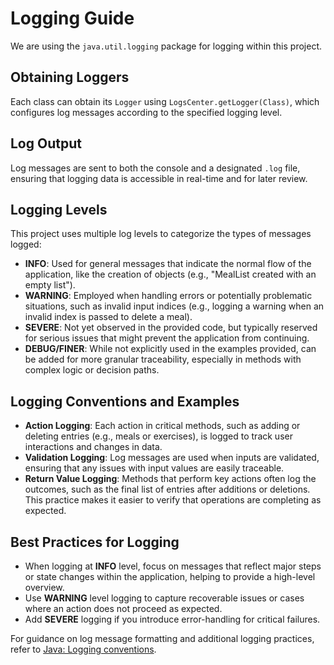 # Logging Guide

We are using the `java.util.logging` package for logging within this project.

## Obtaining Loggers
Each class can obtain its `Logger` using `LogsCenter.getLogger(Class)`, which configures log messages according to the specified logging level.

## Log Output
Log messages are sent to both the console and a designated `.log` file, ensuring that logging data is accessible in real-time and for later review.

## Logging Levels
This project uses multiple log levels to categorize the types of messages logged:

- **INFO**: Used for general messages that indicate the normal flow of the application, like the creation of objects (e.g., "MealList created with an empty list").
- **WARNING**: Employed when handling errors or potentially problematic situations, such as invalid input indices (e.g., logging a warning when an invalid index is passed to delete a meal).
- **SEVERE**: Not yet observed in the provided code, but typically reserved for serious issues that might prevent the application from continuing.
- **DEBUG/FINER**: While not explicitly used in the examples provided, can be added for more granular traceability, especially in methods with complex logic or decision paths.

## Logging Conventions and Examples

- **Action Logging**: Each action in critical methods, such as adding or deleting entries (e.g., meals or exercises), is logged to track user interactions and changes in data.
- **Validation Logging**: Log messages are used when inputs are validated, ensuring that any issues with input values are easily traceable.
- **Return Value Logging**: Methods that perform key actions often log the outcomes, such as the final list of entries after additions or deletions. This practice makes it easier to verify that operations are completing as expected.

## Best Practices for Logging

- When logging at **INFO** level, focus on messages that reflect major steps or state changes within the application, helping to provide a high-level overview.
- Use **WARNING** level logging to capture recoverable issues or cases where an action does not proceed as expected.
- Add **SEVERE** logging if you introduce error-handling for critical failures.

For guidance on log message formatting and additional logging practices, refer to [Java: Logging conventions](https://github.com/se-edu/guides).